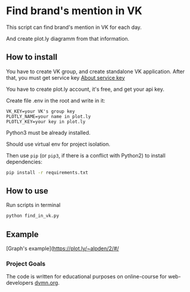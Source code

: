 # Find brand's mention in VK

This script can find brand's mention in VK for each day.

And create plot.ly diagramm from that information.

## How to install

You have to create VK group, and create standalone VK application. After that, you must get service key [About service key](https://vk.com/dev/access_token?f=3.%20Сервисный%20ключ%20доступа)

You have to create plot.ly account, it's free, and get your api key.

Create file .env in the root and write in it:

```.env
VK_KEY=your VK's group key
PLOTLY_NAME=your name in plot.ly
PLOTLY_KEY=your key in plot.ly
```

Python3 must be already installed.

Should use virtual env for project isolation.

Then use `pip` (or `pip3`, if there is a conflict with Python2) to install dependencies:

```bash
pip install -r requirements.txt
```

## How to use

Run scripts in terminal

```bash
python find_in_vk.py
```

## Example

[Graph's example](https://plot.ly/~alpden/2/#/

### Project Goals

The code is written for educational purposes on online-course for web-developers [dvmn.org](https://dvmn.org/).
